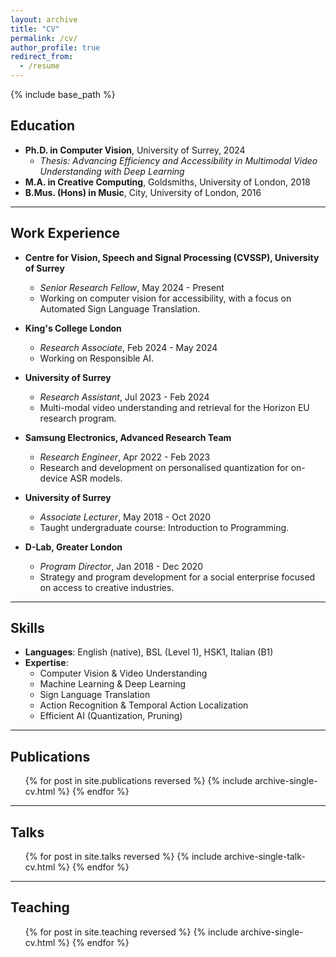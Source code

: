 ```yaml
---
layout: archive
title: "CV"
permalink: /cv/
author_profile: true
redirect_from:
  - /resume
---
```


{% include base_path %}
## Education
* **Ph.D. in Computer Vision**, University of Surrey, 2024
  * *Thesis: Advancing Efficiency and Accessibility in Multimodal Video Understanding with Deep Learning*
* **M.A. in Creative Computing**, Goldsmiths, University of London, 2018
* **B.Mus. (Hons) in Music**, City, University of London, 2016

---

## Work Experience

* **Centre for Vision, Speech and Signal Processing (CVSSP), University of Surrey**
  * *Senior Research Fellow*, May 2024 - Present
  * Working on computer vision for accessibility, with a focus on Automated Sign Language Translation.

* **King's College London**
  * *Research Associate*, Feb 2024 - May 2024
  * Working on Responsible AI.

* **University of Surrey**
  * *Research Assistant*, Jul 2023 - Feb 2024
  * Multi-modal video understanding and retrieval for the Horizon EU research program.

* **Samsung Electronics, Advanced Research Team**
  * *Research Engineer*, Apr 2022 - Feb 2023
  * Research and development on personalised quantization for on-device ASR models.

* **University of Surrey**
  * *Associate Lecturer*, May 2018 - Oct 2020
  * Taught undergraduate course: Introduction to Programming.

* **D-Lab, Greater London**
  * *Program Director*, Jan 2018 - Dec 2020
  * Strategy and program development for a social enterprise focused on access to creative industries.

---

## Skills

* **Languages**: English (native), BSL (Level 1), HSK1, Italian (B1)
* **Expertise**:
  * Computer Vision & Video Understanding
  * Machine Learning & Deep Learning
  * Sign Language Translation
  * Action Recognition & Temporal Action Localization
  * Efficient AI (Quantization, Pruning)

---

## Publications
<ul>{% for post in site.publications reversed %}
  {% include archive-single-cv.html %}
{% endfor %}</ul>

---
  
## Talks
<ul>{% for post in site.talks reversed %}
  {% include archive-single-talk-cv.html %}
{% endfor %}</ul>

---
  
## Teaching
<ul>{% for post in site.teaching reversed %}
  {% include archive-single-cv.html %}
{% endfor %}</ul>
